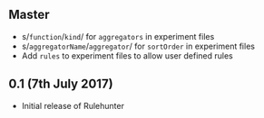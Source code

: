 ## Master

 * s/`function`/`kind`/ for `aggregators` in experiment files
 * s/`aggregatorName`/`aggregator`/ for `sortOrder` in experiment files
 * Add `rules` to experiment files to allow user defined rules

## 0.1 (7th July 2017)

 * Initial release of Rulehunter
